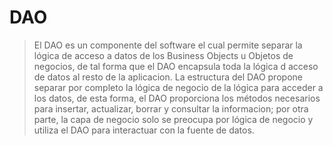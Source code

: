# DAO
>El DAO es un componente del software el cual permite separar la lógica de acceso a datos de los Business Objects u Objetos de negocios, de tal forma que el DAO encapsula toda la lógica d acceso de datos al resto de la aplicacion. 
>La estructura del DAO propone separar por completo la lógica de negocio de la lógica para acceder a los datos, de esta forma, el DAO proporciona los métodos necesarios para insertar, actualizar, borrar y consultar la informacion; por otra parte, la capa de negocio solo se preocupa por lógica de negocio y utiliza el DAO para interactuar con la fuente de datos. 